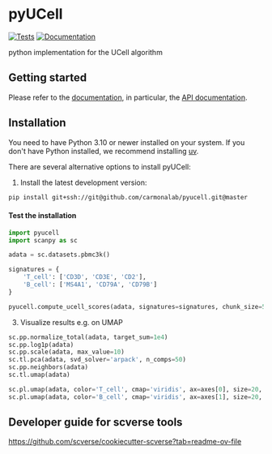 # pyUCell

[![Tests][badge-tests]][tests]
[![Documentation][badge-docs]][documentation]

[badge-tests]: https://img.shields.io/github/actions/workflow/status/carmonalab/pyucell/test.yaml?branch=master
[badge-docs]: https://img.shields.io/readthedocs/pyucell

python implementation for the UCell algorithm

## Getting started

Please refer to the [documentation][],
in particular, the [API documentation][].

## Installation

You need to have Python 3.10 or newer installed on your system.
If you don't have Python installed, we recommend installing [uv][].

There are several alternative options to install pyUCell:

<!--
1) Install the latest release of `pyUCell` from [PyPI][]:

```bash
pip install pyUCell
```
-->

1. Install the latest development version:

```bash
pip install git+ssh://git@github.com/carmonalab/pyucell.git@master
```


#### Test the installation
```python
import pyucell
import scanpy as sc

adata = sc.datasets.pbmc3k()

signatures = {
    'T_cell': ['CD3D', 'CD3E', 'CD2'],
    'B_cell': ['MS4A1', 'CD79A', 'CD79B']
}

pyucell.compute_ucell_scores(adata, signatures=signatures, chunk_size=500)
```

3. Visualize results e.g. on UMAP

```python
sc.pp.normalize_total(adata, target_sum=1e4)
sc.pp.log1p(adata)
sc.pp.scale(adata, max_value=10)
sc.tl.pca(adata, svd_solver='arpack', n_comps=50)
sc.pp.neighbors(adata)
sc.tl.umap(adata)

sc.pl.umap(adata, color='T_cell', cmap='viridis', ax=axes[0], size=20, show=False)
sc.pl.umap(adata, color='B_cell', cmap='viridis', ax=axes[1], size=20, show=False)
```

## Developer guide for scverse tools

https://github.com/scverse/cookiecutter-scverse?tab=readme-ov-file



[uv]: https://github.com/astral-sh/uv
[scverse discourse]: https://discourse.scverse.org/
[issue tracker]: https://github.com/mass-a/pyUCell/issues
[tests]: https://github.com/mass-a/pyUCell/actions/workflows/test.yaml
[documentation]: https://pyUCell.readthedocs.io
[changelog]: https://pyUCell.readthedocs.io/en/latest/changelog.html
[api documentation]: https://pyUCell.readthedocs.io/en/latest/api.html
[pypi]: https://pypi.org/project/pyUCell
